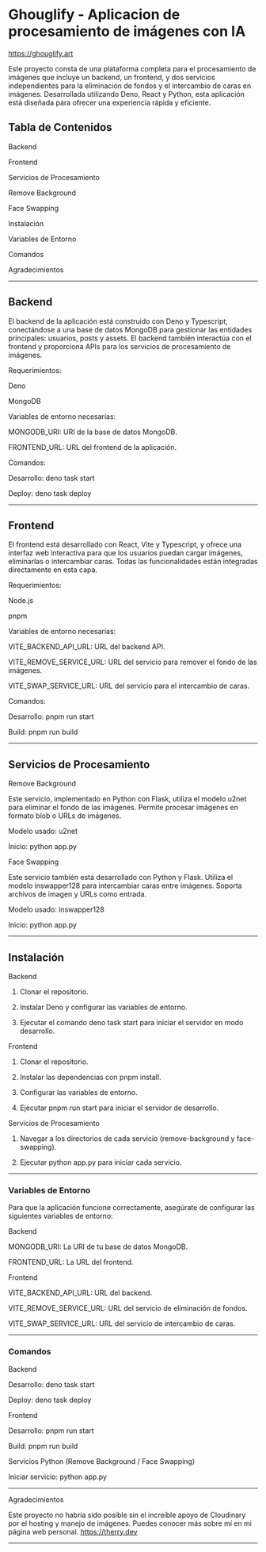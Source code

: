 # Ghouglify - Aplicacion de procesamiento de imágenes con IA

https://ghouglify.art

Este proyecto consta de una plataforma completa para el procesamiento de imágenes que incluye un backend, un frontend, y dos servicios independientes para la eliminación de fondos y el intercambio de caras en imágenes. Desarrollada utilizando Deno, React y Python, esta aplicación está diseñada para ofrecer una experiencia rápida y eficiente.

## Tabla de Contenidos

Backend

Frontend

Servicios de Procesamiento

Remove Background

Face Swapping


Instalación

Variables de Entorno

Comandos

Agradecimientos



---

## Backend

El backend de la aplicación está construido con Deno y Typescript, conectándose a una base de datos MongoDB para gestionar las entidades principales: usuarios, posts y assets. El backend también interactúa con el frontend y proporciona APIs para los servicios de procesamiento de imágenes.

Requerimientos:

Deno

MongoDB


Variables de entorno necesarias:

MONGODB_URI: URI de la base de datos MongoDB.

FRONTEND_URL: URL del frontend de la aplicación.


Comandos:

Desarrollo: deno task start

Deploy: deno task deploy



---

## Frontend

El frontend está desarrollado con React, Vite y Typescript, y ofrece una interfaz web interactiva para que los usuarios puedan cargar imágenes, eliminarlas o intercambiar caras. Todas las funcionalidades están integradas directamente en esta capa.

Requerimientos:

Node.js

pnpm


Variables de entorno necesarias:

VITE_BACKEND_API_URL: URL del backend API.

VITE_REMOVE_SERVICE_URL: URL del servicio para remover el fondo de las imágenes.

VITE_SWAP_SERVICE_URL: URL del servicio para el intercambio de caras.


Comandos:

Desarrollo: pnpm run start

Build: pnpm run build



---

## Servicios de Procesamiento

Remove Background

Este servicio, implementado en Python con Flask, utiliza el modelo u2net para eliminar el fondo de las imágenes. Permite procesar imágenes en formato blob o URLs de imágenes.

Modelo usado: u2net

Inicio: python app.py


Face Swapping

Este servicio también está desarrollado con Python y Flask. Utiliza el modelo inswapper128 para intercambiar caras entre imágenes. Soporta archivos de imagen y URLs como entrada.

Modelo usado: inswapper128

Inicio: python app.py



---

## Instalación

Backend

1. Clonar el repositorio.


2. Instalar Deno y configurar las variables de entorno.


3. Ejecutar el comando deno task start para iniciar el servidor en modo desarrollo.



Frontend

1. Clonar el repositorio.


2. Instalar las dependencias con pnpm install.


3. Configurar las variables de entorno.


4. Ejecutar pnpm run start para iniciar el servidor de desarrollo.



Servicios de Procesamiento

1. Navegar a los directorios de cada servicio (remove-background y face-swapping).


2. Ejecutar python app.py para iniciar cada servicio.




---

### Variables de Entorno

Para que la aplicación funcione correctamente, asegúrate de configurar las siguientes variables de entorno:

Backend

MONGODB_URI: La URI de tu base de datos MongoDB.

FRONTEND_URL: La URL del frontend.


Frontend

VITE_BACKEND_API_URL: URL del backend.

VITE_REMOVE_SERVICE_URL: URL del servicio de eliminación de fondos.

VITE_SWAP_SERVICE_URL: URL del servicio de intercambio de caras.



---

### Comandos

Backend

Desarrollo: deno task start

Deploy: deno task deploy


Frontend

Desarrollo: pnpm run start

Build: pnpm run build


Servicios Python (Remove Background / Face Swapping)

Iniciar servicio: python app.py



---

Agradecimientos

Este proyecto no habría sido posible sin el increíble apoyo de Cloudinary por el hosting y manejo de imágenes. 
Puedes conocer más sobre mí en mi página web personal. https://therry.dev


---


